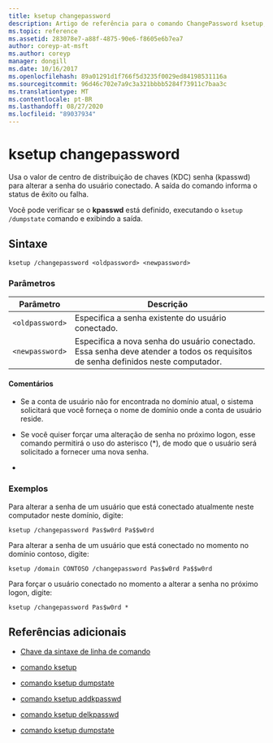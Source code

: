 ```yaml
---
title: ksetup changepassword
description: Artigo de referência para o comando ChangePassword ksetup, que usa o valor de centro de distribuição de chaves (KDC) senha (kpasswd) para alterar a senha do usuário conectado.
ms.topic: reference
ms.assetid: 283078e7-a88f-4875-90e6-f8605e6b7ea7
author: coreyp-at-msft
ms.author: coreyp
manager: dongill
ms.date: 10/16/2017
ms.openlocfilehash: 89a01291d1f766f5d3235f0029ed84198531116a
ms.sourcegitcommit: 96d46c702e7a9c3a321bbbb5284f73911c7baa3c
ms.translationtype: MT
ms.contentlocale: pt-BR
ms.lasthandoff: 08/27/2020
ms.locfileid: "89037934"
---
```

# <a name="ksetup-changepassword"></a>ksetup changepassword

Usa o valor de centro de distribuição de chaves (KDC) senha (kpasswd) para alterar a senha do usuário conectado. A saída do comando informa o status de êxito ou falha.

Você pode verificar se o **kpasswd** está definido, executando o `ksetup /dumpstate` comando e exibindo a saída.


## <a name="syntax"></a>Sintaxe

```
ksetup /changepassword <oldpassword> <newpassword>
```

### <a name="parameters"></a>Parâmetros

| Parâmetro | Descrição |
| --------- | ----------- |
| `<oldpassword>` | Especifica a senha existente do usuário conectado. |
| `<newpassword>` | Especifica a nova senha do usuário conectado. Essa senha deve atender a todos os requisitos de senha definidos neste computador. |

#### <a name="remarks"></a>Comentários

- Se a conta de usuário não for encontrada no domínio atual, o sistema solicitará que você forneça o nome de domínio onde a conta de usuário reside.

- Se você quiser forçar uma alteração de senha no próximo logon, esse comando permitirá o uso do asterisco (*), de modo que o usuário será solicitado a fornecer uma nova senha.

-

### <a name="examples"></a>Exemplos

Para alterar a senha de um usuário que está conectado atualmente neste computador neste domínio, digite:

```
ksetup /changepassword Pas$w0rd Pa$$w0rd
```

Para alterar a senha de um usuário que está conectado no momento no domínio contoso, digite:

```
ksetup /domain CONTOSO /changepassword Pas$w0rd Pa$$w0rd
```

Para forçar o usuário conectado no momento a alterar a senha no próximo logon, digite:

```
ksetup /changepassword Pas$w0rd *
```

## <a name="additional-references"></a>Referências adicionais

- [Chave da sintaxe de linha de comando](command-line-syntax-key.md)

- [comando ksetup](ksetup.md)

- [comando ksetup dumpstate](ksetup-dumpstate.md)

- [comando ksetup addkpasswd](ksetup-addkpasswd.md)

- [comando ksetup delkpasswd](ksetup-delkpasswd.md)

- [comando ksetup dumpstate](ksetup-dumpstate.md)

